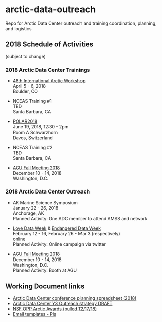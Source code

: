 # arctic-data-outreach
Repo for Arctic Data Center outreach and training coordination, planning, and logistics

## 2018 Schedule of Activities
(subject to change)

### 2018 Arctic Data Center Trainings
* [48th International Arctic Workshop](http://instaar.colorado.edu/meetings/AW2018/about/index.html)  
April 5 - 6, 2018  
Boulder, CO 
  
* NCEAS Training #1   
TBD   
Santa Barbara, CA   

* [POLAR2018](https://www.polar2018.org/)  
June 19, 2018, 12:30 - 2pm  
Room A Schwarzhorn   
Davos, Switzerland   

* NCEAS Training #2  
TBD  
Santa Barbara, CA  

* [AGU Fall Meeting 2018](https://fallmeeting.agu.org/2017/future-meetings/)  
December 10 - 14, 2018  
Washington, D.C.  

### 2018 Arctic Data Center Outreach
* AK Marine Science Symposium  
January 22 - 26, 2018  
Anchorage, AK  
Planned Activity: One ADC member to attend AMSS and network  

* [Love Data Week](http://lovedataweek.org/2018-home/) & [Endangered Data Week](http://endangereddataweek.org/)  
February 12 - 16, February 26 - Mar 3 (respectively)  
online  
Planned Activity: Online campaign via twitter  

* [AGU Fall Meeting 2018](https://fallmeeting.agu.org/2017/future-meetings/)  
December 10 - 14, 2018  
Washington, D.C.  
Planned Activity: Booth at AGU  


## Working Document links
* [Arctic Data Center conference planning spreadsheet (2018)](https://docs.google.com/spreadsheets/d/1OiSIzkVsPvorFo9G_ZFqf7EVdYY0vDKd7o9S4_O0XGs/edit?pli=1#gid=812369282)
* [Arctic Data Center Y3 Outreach strategy DRAFT](https://docs.google.com/document/d/18DBMiEWfOATpNETbtMEqqwFyk0jYIK79PBukRXgb1uI/edit#heading=h.ttlawgu1idk)
* [NSF OPP Arctic Awards (pulled 12/17/18)](https://docs.google.com/spreadsheets/d/1tuhOG2eDac_xQW2QdW0fqQxYiEl88g4WewEH-3ioHDw/edit#gid=307992913)
* [Email templates - PIs](https://docs.google.com/document/d/1ZsOn36ScsMTbJYO2hfSyOIJZKWWRihDZR1-75wcxXCQ/edit#)
